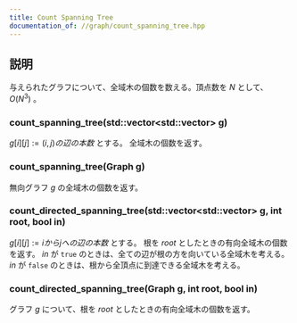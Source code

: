 ```yaml
---
title: Count Spanning Tree
documentation_of: //graph/count_spanning_tree.hpp
---
```


## 説明

与えられたグラフについて、全域木の個数を数える。頂点数を $N$ として、 $O(N^3)$ 。

### count_spanning_tree(std::vector<std::vector<int>> g)

$g[i][j] := (i, j)の辺の本数$ とする。
全域木の個数を返す。

### count_spanning_tree(Graph<T> g)

無向グラフ $g$ の全域木の個数を返す。

### count_directed_spanning_tree(std::vector<std::vector<int>> g, int root, bool in)

$g[i][j] := i から j への辺の本数$ とする。
根を $root$ としたときの有向全域木の個数を返す。 $in$ が `true` のときは、全ての辺が根の方を向いている全域木を考える。 $in$ が `false` のときは、根から全頂点に到達できる全域木を考える。

### count_directed_spanning_tree(Graph<T> g, int root, bool in)

グラフ $g$ について、根を $root$ としたときの有向全域木の個数を返す。